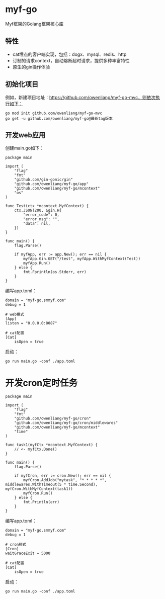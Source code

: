 # myf-go 

Myf框架的Golang框架核心库

## 特性

* cat埋点的客户端实现，包括：dogx、mysql、redis、http
* 订制的请求context，自动熔断超时请求，提供多种丰富特性
* 原生的gin操作体验

## 初始化项目

例如，新建项目地址：https://github.com/owenliang/myf-go-mvc，则依次执行如下：

```
go mod init github.com/owenliang/myf-go-mvc
go get -u github.com/owenliang/myf-go@最新tag版本
```

## 开发web应用

创建main.go如下：

```
package main

import (
	"flag"
	"fmt"
	"github.com/gin-gonic/gin"
	"github.com/owenliang/myf-go/app"
	"github.com/owenliang/myf-go/mcontext"
	"os"
)

func Test(ctx *mcontext.MyfContext) {
	ctx.JSON(200, &gin.H{
		"error_code": 0,
		"error_msg": "",
		"data": nil,
	})
}

func main() {
	flag.Parse()

	if myfApp, err := app.New(); err == nil {
		myfApp.Gin.GET("/test", myfApp.WithMyfContext(Test))
		myfApp.Run()
	} else {
		fmt.Fprintln(os.Stderr, err)
	}
}
```

编写app.toml：

```
domain = "myf-go.smmyf.com"
debug = 1

# web模式
[App]
listen = "0.0.0.0:8087"

# cat配置
[Cat]
    isOpen = true
```

启动：

```
go run main.go -conf ./app.toml
```

# 开发cron定时任务

```
package main

import (
	"flag"
	"fmt"
	"github.com/owenliang/myf-go/cron"
	"github.com/owenliang/myf-go/cron/middlewares"
	"github.com/owenliang/myf-go/mcontext"
	"time"
)

func task1(myfCtx *mcontext.MyfContext) {
	// <- myfCtx.Done()
}

func main() {
	flag.Parse()

	if myfCron, err := cron.New(); err == nil {
		myfCron.AddJob("mytask", "* * * * *", middlewares.WithTimeout(5 * time.Second), myfCron.WithMyfContext(task1))
		myfCron.Run()
	} else {
		fmt.Println(err)
	}
}
```

编写app.toml：

```
domain = "myf-go.smmyf.com"
debug = 1

# cron模式
[Cron]
waitGraceExit = 5000

# cat配置
[Cat]
    isOpen = true
```

启动：

```
go run main.go -conf ./app.toml
```